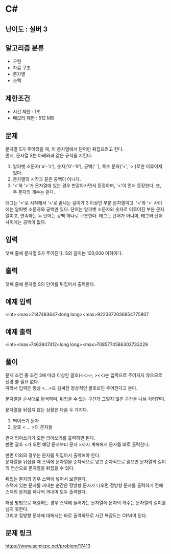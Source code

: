 # C#

## 난이도 : 실버 3

## 알고리즘 분류
  - 구현
  - 자료 구조
  - 문자열
  - 스택

## 제한조건
  - 시간 제한 : 1초
  - 메모리 제한 : 512 MB

## 문제
문자열 S가 주어졌을 때, 이 문자열에서 단어만 뒤집으려고 한다.<br/>
먼저, 문자열 S는 아래와과 같은 규칙을 지킨다.<br/>

  1. 알파벳 소문자('a'-'z'), 숫자('0'-'9'), 공백(' '), 특수 문자('\<', '\>')로만 이루어져 있다.
  2. 문자열의 시작과 끝은 공백이 아니다.
  3. '\<'와 '\>'가 문자열에 있는 경우 번갈아가면서 등장하며, '\<'이 먼저 등장한다. 또, 두 문자의 개수는 같다.

태그는 '\<'로 시작해서 '\>'로 끝나는 길이가 3 이상인 부분 문자열이고, '\<'와 '\>' 사이에는 알파벳 소문자와 공백만 있다. 단어는 알파벳 소문자와 숫자로 이루어진 부분 문자열이고, 연속하는 두 단어는 공백 하나로 구분한다. 태그는 단어가 아니며, 태그와 단어 사이에는 공백이 없다.<br/>


## 입력
첫째 줄에 문자열 S가 주어진다. S의 길이는 100,000 이하이다.<br/>


## 출력
첫째 줄에 문자열 S의 단어를 뒤집어서 출력한다.<br/>


## 예제 입력
\<int\>\<max\>2147483647\<long long\>\<max\>9223372036854775807<br/>


## 예제 출력
\<int\>\<max\>7463847412\<long long\>\<max\>7085774586302733229<br/>


## 풀이
문제 조건 중 조건 3에 따라 이상한 괄호(\<\<\>\>, \>\<\<)는 입력으로 주어지지 않으므로 신경 쓸 필요 없다.<br/>
따라서 입력은 항상 \<\.\.\.\>로 감싸진 정상적인 괄호로만 주어진다고 본다.<br/>


문자열을 순서대로 탐색하며, 뒤집을 수 있는 구간과 그렇지 않은 구간을 나눠 처리한다.<br/>


문자열을 뒤집지 않는 상황은 다음 두 가지다.<br/>

  1. 띄어쓰기 문자
  2. 괄호 \< ... \>의 문자들


먼저 띄어쓰기가 오면 띄어쓰기를 출력하면 된다.<br/>
반면 괄호 \<가 오면 해당 문자부터 문자 \>까지 계속해서 문자를 바로 출력한다.<br/>


반면 이외의 경우는 문자를 뒤집어서 출력해야 한다.<br/>
문자열을 뒤집을 때 스택에 문자열을 순차적으로 넣고 순차적으로 읽으면 문자열의 길이의 연산으로 문자열을 뒤집을 수 있다.<br/>


뒤집는 문자의 경우 스택에 넣어서 보관한다.<br/>
스택에 있는 문자를 꺼내는 순간은 정방향 문자가 나오면 정방향 문자를 출력하기 전에 스택의 문자를 하나씩 꺼내며 모두 출력한다.<br/>


해당 방법으로 해결하는 경우 스택에 들어가는 문자열에 문자의 개수는 문자열의 길이를 넘지 못한다.<br/>
그리고 정방향 문자에 대해서는 바로 출력하므로 시간 복잡도는 O(N)이 된다.<br/>


## 문제 링크
https://www.acmicpc.net/problem/17413